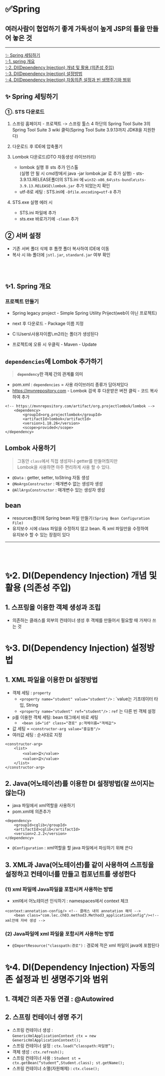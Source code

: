 # ✅Spring

## 여러사람이 협업하기 좋게 가독성이 높게 JSP의 틀을 만들어 놓은 것

---

[✨ Spring 세팅하기](#✨-spring-세팅하기)  
[✨1. spring 개요](#✨1-spring-개요)  
[✨2. DI(Dependency Injection) 개념 및 활용 (의존성 주입)](#✨2-didependency-injection-개념-및-활용-의존성-주입)  
[✨3. DI(Dependency Injection) 설정방법](#✨3-didependency-injection-설정방법)  
[✨4. DI(Dependency Injection) 자동의존 설정과 빈 생명주기와 범위](#✨4-didependency-injection-자동의존-설정과-빈-생명주기와-범위)

## ✨ Spring 세팅하기

### ①. STS 다운로드

1. 스프링 홈페이지 - 프로젝트 -> 스프링 툴스 4 하단의 Spring Tool Suite 3의 Spring Tool Suite 3 wiki 클릭(Spring Tool Suite 3.9.13까지 JDK8을 지원한다)

2. 다운로드 후 IDE에 압축풀기

3. Lombok 다운로드(DTO 자동생성 라이브러리)

   - lombok 실행 후 sts 추가 인스톨  
     (실행 안 될 시 cmd창에서 java -jar lombok.jar 로 추가 실행) - sts-3.9.13.RELEASE폴더의 STS.ini 에 `win32-x86_64\sts-bundle\sts-3.9.13.RELEASE\lombok.jar` 추가 되었는지 확인
   - utf-8로 세팅 : STS.ini에 `-Dfile.encoding=utf-8` 추가

4. STS.exe 실행 에러 시
   - STS.ini 파일에 추가
   - sts.exe 바로가기에 `-clean` 추가

## ② 서버 설정

- 기존 서버 폴더 삭제 후 톰캣 폴더 복사하여 IDE에 이동
- 복사 시 lib 폴더에 `jstl.jar`, `standard.jar` 여부 확인

<br>
<br>

## ✨1. Spring 개요

### 프로젝트 만들기

- Spring legacy project - Simple Spring Utility Priject(web이 아닌 프로젝트)
- next 후 다운로드 - Package 이름 지정

- C:\Users\사용자이름\\.m2라는 폴더가 생성된다
- 프로젝트에 오류 시 우클릭 - Maven - Update

## `dependencies`에 Lombok 추가하기

> <b>`dependency`란 객체 간의 관계를 의미</b>

- pom.xml : `dependencies` = 사용 라이브러리 종류가 담아져있다
- https://mvnrepository.com - Lombok 검색 후 다운받은 버전 클릭 - 코드 복사하여 추가

```
<!-- https://mvnrepository.com/artifact/org.projectlombok/lombok -->
	<dependency>
	    <groupId>org.projectlombok</groupId>
	    <artifactId>lombok</artifactId>
	    <version>1.18.26</version>
	    <scope>provided</scope>
</dependency>
```

## Lombok 사용하기

> 그동안 `class`에서 직접 생성자나 getter를 만들어줬지만  
>  Lombok을 사용하면 아주 편리하게 사용 할 수 있다.

- `@Data` : getter, setter, toString 자동 생성
- `@NoArgsConstructor` : 매개변수 없는 생성자 생성
- `@AllArgsConstructor` : 매개변수 있는 생성자 생성

## bean

- resources폴더에 Spring bean 파일 만들기`(Spring Bean Configuration File)`
- 유지보수 시에 class 파일을 수정하지 않고 bean. 즉 xml 파일만을 수정하여  
  유지보수 할 수 있는 장점이 있다

---

<br>
<br>

# ✨2. DI(Dependency Injection) 개념 및 활용 (의존성 주입)

## 1. 스프링을 이용한 객체 생성과 조립

- 의존하는 클래스를 외부의 컨테이너 생성 후 객체를 만들어서 필요할 때 가져다 쓰는 것

# ✨3. DI(Dependency Injection) 설정방법

## 1. XML 파일을 이용한 DI 설정방법

- 객체 세팅 : `property`
  - `<property name="student" value="student"/>` : `value는 기초데이터 타입, String
  - `<property name="student" ref="student"/>` : `ref` 는 다른 빈 객체 설정
- p를 이용한 객체 세팅: bean 태그에서 바로 세팅
  - ` <bean id="id" class="경로" p:객체이름="객체값">`
- 값 세팅 = `<constructor-arg value="홍길동"/>`
- 여러값 세팅 : 순서대로 지정

```
<constructor-arg>
    <list>
        <value>값</value>
        <value>값</value>
    </list>
</constructor-arg>
```

## 2. Java(어노테이션)를 이용한 DI 설정방법(잘 쓰이지는 않는다)

- java 파일에서 xml역할을 사용하기
- pom.xml에 의존추가

```
<dependency>
    <groupId>cglib</groupId>
    <artifactId>cglib</artifactId>
    <version>2.2.2</version>
</dependency>
```

- `@Configuration` : xml역할을 할 java 파일에서 파싱하기 위해 쓴다

## 3. XML과 Java(어노테이션)를 같이 사용하여 스프링을 설정하고 컨테이너를 만들고 컴포넌트를 생성한다

### (1) xml 파일에 Java파일을 포함시켜 사용하는 방법

- xml에서 어노테이션 인식하기 : namespaces에서 context 체크

```
<context:annotation-config/> <!-- 클래스 내의 annotation 해석 -->
	<bean class="com.lec.ch03.method3.Method3_applicationConfig"/><!-- xml안에 자바 생성 -->
```

### (2) Java파일에 xml 파일을 포함시켜 사용하는 방법

- `@ImportResource("classpath:경로")` : 경로에 적은 xml 파일이 java에 포함된다

# ✨4. DI(Dependency Injection) 자동의존 설정과 빈 생명주기와 범위

## 1. 객체간 의존 자동 연결 : @Autowired

## 2. 스프링 컨테이너 생명 주기

- 스프링 컨테이너 생성 :  
  `GenericXmlApplicationContext ctx = new  GenericXmlApplicationContext();`
- 스프링 컨테이너 설정 : `ctx.load(“classpath:파일명”);`
- 객체 생성 : `ctx.refresh();`
- 스프링 컨테이너 사용 : `Student st = ctx.getBean(“student”,Student.class); st.getName();`
- 스프링 컨테이너 소멸(자원해제) : `ctx.close();`

